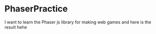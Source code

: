 # PhaserPractice
I want to learn the Phaser js library for making web games and here is the result hehe
